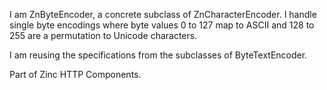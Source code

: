 I am ZnByteEncoder, a concrete subclass of ZnCharacterEncoder.
I handle single byte encodings where byte values 0 to 127 map to ASCII
and 128 to 255 are a permutation to Unicode characters.

I am reusing the specifications from the subclasses of ByteTextEncoder.

Part of Zinc HTTP Components.